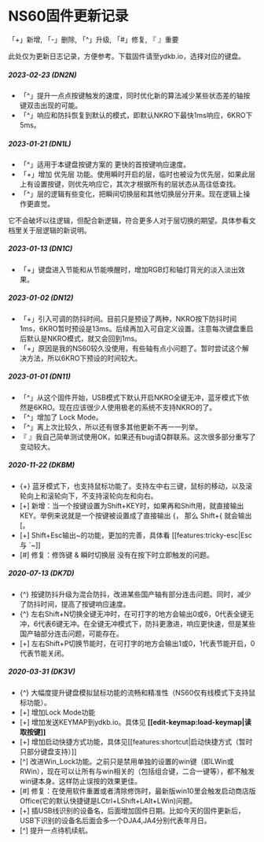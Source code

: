 # NS60固件更新记录

「+」新增, 「-」删除, 「^」升级, 「#」修复, 『 』重要

此处仅为更新日志记录，方便参考。下载固件请至ydkb.io，选择对应的键盘。

##### 2023-02-23 (DN2N)
- 「^」提升一点点按键触发的速度，同时优化新的算法减少某些状态差的轴按键双击出现的可能。
- 「^」响应和防抖恢复到默认的模式，即默认NKRO下最快1ms响应，6KRO下5ms。

##### 2023-01-21 (DN1L)
- 「^」适用于本键盘按键方案的 更快的首按键响应速度。
- 「+」增加 优先层 功能。使用瞬时开启的层，临时也被设为优先层，如果此层上有设置按键，则优先响应它，其次才根据所有的层状态从高往低查找。
- 「^」层的逻辑有些变化，把瞬间切换层和其他切换层分开来。现在逻辑上操作更直觉。

它不会破坏以往逻辑，但配合新逻辑，符合更多人对于层切换的期望。具体参看文档里关于层逻辑的新说明。

##### 2023-01-13 (DN1C) 
- 「+」键盘进入节能和从节能唤醒时，增加RGB灯和轴灯背光的淡入淡出效果。

##### 2023-01-02 (DN12) 
- 「+」引入可调的防抖时间。目前只是预设了两种，NKRO按下防抖时间1ms，6KRO暂时预设是13ms。后续再加入可自定义设置。注意每次键盘重启后默认是NKRO模式，就又会回到1ms。
- 「+」原因是我的NS60较久没使用，有些轴有点小问题了。暂时尝试这个解决方法，所以6KRO下预设的时间较大。

##### 2023-01-01 (DN11) 
- 「^」从这个固件开始，USB模式下默认开启NKRO全键无冲，蓝牙模式下依然是6KRO。现在应该很少人使用极老的系统不支持NKRO的了。
-  「^」增加了 Lock Mode。
-  「^」离上次比较久，所以还有很多其他更新不再一一列举。
-  『 』我自己简单测试使用OK，如果还有bug请Q群联系。这次很多部分重写了变动较大。

##### 2020-11-22 (DKBM)
  - {+} 蓝牙模式下，也支持鼠标功能了。支持左中右三键，鼠标的移动，以及滚轮向上和滚轮向下，不支持滚轮向左和向右。
  - [+] 新增：当一个按键设置为Shift+KEY时，如果再和Shift用，就直接输出KEY。举例来说就是一个按键被设置成了直接输出 {， 那么 Shift+{ 就会输出 [。
  - [+] Shift+Esc输出\~的功能，更加的完善，具体看 [[features:tricky-esc|Esc 与 \`\~]]
  - [#] 修复：修饰键 & 瞬时切换层 没有在按下时立即触发的问题。

##### 2020-07-13 (DK7D)
  - {^} 按键防抖升级为混合防抖，改进某些国产轴有部分连击问题。同时，减少了防抖时间，提高了按键响应速度。
  - {^} 左右Shift+N切换全键无冲时，在可打字的地方会输出0或6，0代表全键无冲，6代表6键无冲。在全键无冲模式下，防抖更激进，响应更快速，但是某些国产轴部分连击问题，可能存在。
  - [+] 左右Shift+P切换节能时，在可打字的地方会输出1或0，1代表节能开启，0代表节能关闭。

##### 2020-03-31 (DK3V)
  - {^} 大幅度提升键盘模拟鼠标功能的流畅和精准性（NS60仅有线模式下支持鼠标功能）。
  - [+] 增加Lock Mode功能
  - [+] 增加发送KEYMAP到ydkb.io。具体见 __[[edit-keymap:load-keymap|读取按键]]__
  - [+] 增加启动快捷方式功能，具体见[[features:shortcut|启动快捷方式（暂时只部分键盘支持）]]
  - [^] 改进Win_Lock功能。之前只是禁用单独的设置的win键（即LWin或RWin），现在可以让所有与win相关的（包括组合键，二合一键等），都不触发win键本身。这样防止误按的效果更佳。
  - [#] 修复：在使用软件重置或者清除修饰时，最新版win10里会触发启动商店版Office(它的默认快捷键是LCtrl+LShift+LAlt+LWin)问题。
  - [+] 插USB线识别的设备名，后面增加固件日期。比如今天的固件更新后，USB下识别的设备名后面会多一个DJA4,JA4分别代表年月日。
  - [^] 提升一点待机续航。

